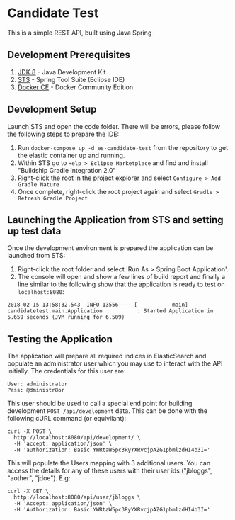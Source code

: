 
# Candidate Test

This is a simple REST API, built using Java Spring 

## Development Prerequisites

1.  [JDK 8](http://www.oracle.com/technetwork/java/javase/downloads/jdk8-downloads-2133151.html) - Java Development Kit
2.  [STS](https://spring.io/tools/sts/all) - Spring Tool Suite (Eclipse IDE)
3.  [Docker CE](https://store.docker.com/search?type=edition&offering=community) - Docker Community Edition

## Development Setup

Launch STS and open the code folder.  There will be errors, please follow the following steps to prepare the IDE:

1.  Run `docker-compose up -d es-candidate-test` from the repository to get the elastic container up and running.
2.  Within STS go to `Help > Eclipse Marketplace` and find and install "Buildship Gradle Integration 2.0"
3.  Right-click the root in the project explorer and select `Configure > Add Gradle Nature`
4.  Once complete, right-click the root project again and select `Gradle > Refresh Gradle Project`

## Launching the Application from STS and setting up test data

Once the development environment is prepared the application can be launched from STS:

1.  Right-click the root folder and select 'Run As > Spring Boot Application'.
2.  The console will open and show a few lines of build report and finally a line similar to the following show that the application is ready to test on `localhost:8080`:

`2018-02-15 13:58:32.543  INFO 13556 --- [           main] candidatetest.main.Application           : Started Application in 5.659 seconds (JVM running for 6.509)`

## Testing the Application

The application will prepare all required indices in ElasticSearch and populate an administrator user which you may use to interact with the API initially.  The credentials for this user are:

    User: administrator
    Pass: @dministr8or

This user should be used to call a special end point for building development `POST /api/development` data.  This can be done with the following cURL command (or equivilant):
```
curl -X POST \
  http://localhost:8080/api/development/ \
  -H 'accept: application/json' \
  -H 'authorization: Basic YWRtaW5pc3RyYXRvcjpAZG1pbmlzdHI4b3I=' 
```

This will populate the Users mapping with 3 additional users.  You can access the details for any of these users with their user ids ("jbloggs", "aother", "jdoe").  E.g:
```
curl -X GET \
  http://localhost:8080/api/user/jbloggs \
  -H 'Accept: application/json' \
  -H 'Authorization: Basic YWRtaW5pc3RyYXRvcjpAZG1pbmlzdHI4b3I='
```



